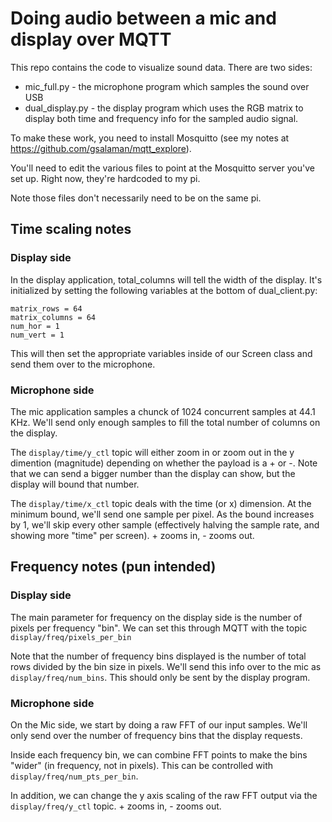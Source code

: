 # Doing audio between a mic and display over MQTT

This repo contains the code to visualize sound data.  There are two sides:
* mic_full.py - the microphone program which samples the sound over USB
* dual_display.py - the display program which uses the RGB matrix to display both time and frequency info for the sampled audio signal.

To make these work, you need to install Mosquitto (see my notes at https://github.com/gsalaman/mqtt_explore).

You'll need to edit the various files to point at the Mosquitto server you've set up.  Right now, they're hardcoded to my pi.

Note those files don't necessarily need to be on the same pi.

## Time scaling notes
### Display side
In the display application, total_columns will tell the width of the display.  It's initialized by setting the following variables at the bottom of dual_client.py:
```
matrix_rows = 64
matrix_columns = 64
num_hor = 1
num_vert = 1
```
This will then set the appropriate variables inside of our Screen class and send them over to the microphone. 

### Microphone side
The mic application samples a chunck of 1024 concurrent samples at 44.1 KHz.
We'll send only enough samples to fill the total number of columns on the display.

The `display/time/y_ctl` topic will either zoom in or zoom out in the y dimention (magnitude) depending on whether the payload is a + or -.  Note that we can send a bigger number than the display can show, but the display will bound that number.

The `display/time/x_ctl` topic deals with the time (or x) dimension.  At the minimum bound, we'll send one sample per pixel.  As the bound increases by 1, we'll skip every other sample (effectively halving the sample rate, and showing more "time" per screen).  + zooms in, - zooms out. 

## Frequency notes (pun intended)
### Display side
The main parameter for frequency on the display side is the number of pixels per frequency "bin".  We can set this through MQTT with the topic `display/freq/pixels_per_bin`

Note that the number of frequency bins displayed is the number of total rows divided by the bin size in pixels.  We'll send this info over to the mic as `display/freq/num_bins`.  This should only be sent by the display program.
### Microphone side
On the Mic side, we start by doing a raw FFT of our input samples.  We'll only send over the number of frequency bins that the display requests.  

Inside each frequency bin, we can combine FFT points to make the bins "wider" (in frequency, not in pixels).  This can be controlled with `display/freq/num_pts_per_bin`.

In addition, we can change the y axis scaling of the raw FFT output via the `display/freq/y_ctl` topic.  + zooms in, - zooms out.
